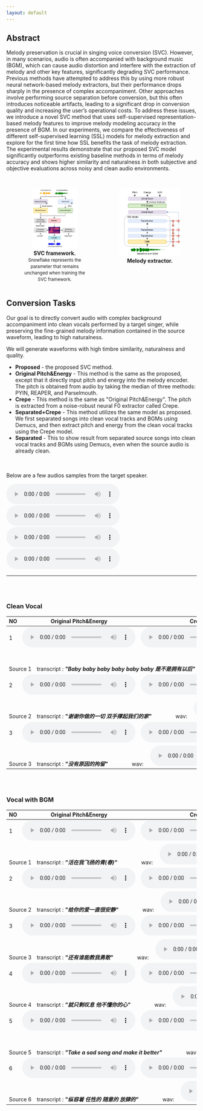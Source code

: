 ```yaml
---
layout: default
---
```


## Abstract

Melody preservation is crucial in singing voice conversion (SVC). However, in many scenarios, audio is often accompanied with background music (BGM), which can cause audio distortion and interfere with the extraction of melody and other key features, significantly degrading SVC performance.  Previous methods have attempted to address this by using more robust neural network-based melody extractors, but their performance drops sharply in the presence of complex accompaniment. Other approaches involve performing source separation before conversion, but this often introduces noticeable artifacts, leading to a significant drop in conversion quality and increasing the user’s operational costs. To address these issues, we introduce a novel SVC method that uses self-supervised representation-based melody features to improve melody modeling accuracy in the presence of BGM. In our experiments, we compare the effectiveness of different self-supervised learning (SSL) models for melody extraction and explore for the first time how SSL benefits the task of melody extraction. The experimental results demonstrate that our proposed SVC model significantly outperforms existing baseline methods in terms of melody accuracy and shows higher similarity and naturalness in both subjective and objective evaluations across noisy and clean audio environments.

<br>

<!-- <table style="border-collapse: collapse; width: 100%;">
<tr>
<td>
<img src="all.jpg" alt="图片1" style="display: block; margin: 0 auto; width: 600px;"/>
<p style="text-align: center;">SVC framework.</p>
</td>
<td>
<img src="melody.jpg" alt="图片2" style="display: block; margin: 0 auto; width: 800px;"/>
<p style="text-align: center;">Melody extractor.</p>
</td>
</tr>
</table> -->

<div style="display: flex; justify-content: space-between; align-items: flex-start;">
    <figure style="text-align: center;">
        <img src="all.jpg" alt="Image 1" style="max-width: 70% ">
		<figcaption style="text-align: center;">
            <strong>SVC framework.</strong><br>
            <small>Snowflake represents the parameter that remains unchanged when training the SVC framework.</small>
        </figcaption>
    </figure>
    <figure style="text-align: center;">
        <img src="melody.jpg" alt="Image 2" style="max-width: 98%">
        <figcaption style="text-align: center;"><strong>Melody extractor.</strong></figcaption>
    </figure>
</div>

<!-- <div style="text-align: center;">
	<img src="all.jpg" alt="SVC framework. Snowflake represents the parameter that remains unchanged when training the SVC framework." style="max-width: 4.8%"><p>这是图片2的标题</p><img src="melody.jpg" alt="Melody extractor." style="max-width: 54%"><p>这是图片2的标题</p>
</div> -->


## Conversion Tasks

Our goal is to directly convert audio with complex background accompaniment into clean vocals performed by a target singer, while preserving the fine-grained melody information contained in the source waveform, leading to high naturalness.

We will generate waveforms with high timbre similarity, naturalness and
quality.

- **Proposed** - the proposed SVC method.
- **Original Pitch&Energy** - This method is the same as the proposed, except that it directly input pitch and energy into the melody encoder. The pitch is obtained from audio by taking the median of three methods: PYIN, REAPER, and Parselmouth.
- **Crepe** - This method is the same as "Original Pitch&Energy". The pitch is extracted from a noise-robust neural F0 extractor called Crepe.
- **Separated+Crepe** - This method utilizes the same model as proposed. We first separated songs into clean vocal tracks and BGMs using Demucs, and then extract pitch and energy from the clean vocal tracks using the Crepe model.
- **Separated** - This to show result from separated source songs into clean vocal tracks and BGMs using Demucs, even when the source audio is already clean.

<br><br>
Below are a few audios samples from the target speaker.

<audio controls>
				<source src="audios\target\2019000761.wav" type="audio/mpeg">
				Your browser does not support this audio format.
			</audio>
<audio controls>
				<source src="audios\target\2063002339.wav" type="audio/mpeg">
				Your browser does not support this audio format.
			</audio>
<audio controls>
				<source src="audios\target\2075002790.wav" type="audio/mpeg">
				Your browser does not support this audio format.
			</audio>
<audio controls>
				<source src="audios\target\2075002791.wav" type="audio/mpeg">
				Your browser does not support this audio format.
			</audio>
<hr>

<br><br>


### Clean Vocal

<div class="table-wrapper">

<table>
<thead>
<tr class="header">
<th>NO</th>
<th>Original Pitch&Energy</th>
<th>Crepe</th>
<th>Separated</th>
<th>Separated+Crepe</th>
<th>Proposed</th>


</tr>
</thead>
<tbody>
<tr class="odd">
<td>1</td>
<td><audio controls>
				<source src="audios\clean\acous\2.wav" type="audio/mpeg">
				Your browser does not support this audio format.
			</audio></td>
<td><audio controls>
				<source src="audios\clean\crepe\2.wav" type="audio/mpeg">
				Your browser does not support this audio format.
			</audio></td>
<td><audio controls>
				<source src="audios\clean\separated\2.wav" type="audio/mpeg">
				Your browser does not support this audio format.
			</audio></td>
<td><audio controls>
				<source src="audios\clean\separated_crepe\2.wav" type="audio/mpeg">
				Your browser does not support this audio format.
			</audio></td>
<td><audio controls>
				<source src="audios\clean\proposed\2.wav" type="audio/mpeg">
				Your browser does not support this audio format.
			</audio></td>
</tr>
<tr class="even">
<td colspan="6">Source 1&emsp;transcript :
<em><strong>"Baby baby baby baby baby baby 是不是拥有以后"</strong></em> &emsp;&emsp;&emsp;&emsp;
wav:&emsp;
<audio controls>
				<source src="audios\clean\source\2.wav" type="audio/mpeg">
				Your browser does not support this audio format.
			</audio>
</td>
</tr>


<tr class="odd">
<td>2</td>
<td><audio controls>
				<source src="audios\clean\acous\1.wav" type="audio/mpeg">
				Your browser does not support this audio format.
			</audio></td>
<td><audio controls>
				<source src="audios\clean\crepe\1.wav" type="audio/mpeg">
				Your browser does not support this audio format.
			</audio></td>
<td><audio controls>
				<source src="audios\clean\separated\1.wav" type="audio/mpeg">
				Your browser does not support this audio format.
			</audio></td>
<td><audio controls>
				<source src="audios\clean\separated_crepe\1.wav" type="audio/mpeg">
				Your browser does not support this audio format.
			</audio></td>
<td><audio controls>
				<source src="audios\clean\proposed\1.wav" type="audio/mpeg">
				Your browser does not support this audio format.
			</audio></td>
</tr>
<tr class="even">
<td colspan="6">Source 2&emsp;transcript :
<em><strong>"谢谢你做的一切 双手撑起我们的家"</strong></em> &emsp;&emsp;&emsp;&emsp;
wav:&emsp;
<audio controls>
				<source src="audios\clean\source\1.wav" type="audio/mpeg">
				Your browser does not support this audio format.
			</audio>
</td>
</tr>


<tr class="odd">
<!-- <td>3</td>
<td><audio controls>
				<source src="audios\clean\acous\0.wav" type="audio/mpeg">
				Your browser does not support this audio format.
			</audio></td>
<td><audio controls>
				<source src="audios\clean\crepe\0.wav" type="audio/mpeg">
				Your browser does not support this audio format.
			</audio></td>
<td><audio controls>
				<source src="audios\clean\separated\0.wav" type="audio/mpeg">
				Your browser does not support this audio format.
			</audio></td>
<td><audio controls>
				<source src="audios\clean\separated_crepe\0.wav" type="audio/mpeg">
				Your browser does not support this audio format.
			</audio></td>
<td><audio controls>
				<source src="audios\clean\proposed\0.wav" type="audio/mpeg">
				Your browser does not support this audio format.
			</audio></td>
</tr>
<tr class="even">
<td colspan="6">Source 3&emsp;transcript :
<em><strong>"这就是我心里的歌"</strong></em> &emsp;&emsp;&emsp;&emsp;
wav:&emsp;
<audio controls>
				<source src="audios\clean\source\0.wav" type="audio/mpeg">
				Your browser does not support this audio format.
			</audio>
</td>
</tr> -->


<tr class="odd">
<td>3</td>
<td><audio controls>
				<source src="audios\clean\acous\3.wav" type="audio/mpeg">
				Your browser does not support this audio format.
			</audio></td>
<td><audio controls>
				<source src="audios\clean\crepe\3.wav" type="audio/mpeg">
				Your browser does not support this audio format.
			</audio></td>
<td><audio controls>
				<source src="audios\clean\separated\3.wav" type="audio/mpeg">
				Your browser does not support this audio format.
			</audio></td>
<td><audio controls>
				<source src="audios\clean\separated_crepe\3.wav" type="audio/mpeg">
				Your browser does not support this audio format.
			</audio></td>
<td><audio controls>
				<source src="audios\clean\proposed\3.wav" type="audio/mpeg">
				Your browser does not support this audio format.
			</audio></td>
</tr>
<tr class="even">
<td colspan="6">Source 3&emsp;transcript :
<em><strong>"没有原因的拘留"</strong></em> &emsp;&emsp;&emsp;&emsp;
wav:&emsp;
<audio controls>
				<source src="audios\clean\source\3.wav" type="audio/mpeg">
				Your browser does not support this audio format.
			</audio>
</td>
</tr>

</tbody>
</table>

</div>

  

  
  <br>
  <br>

### Vocal with BGM

<div class="table-wrapper">

<table>
<thead>
<tr class="header">
<th>NO</th>
<th>Original Pitch&Energy</th>
<th>Crepe</th>
<th>Separated</th>
<th>Separated+Crepe</th>
<th>Proposed</th>

</tr>
</thead>
<tbody>

<tr class="odd">
<td>1</td>
<td><audio controls>
				<source src="audios\noisy\acous\6.wav" type="audio/mpeg">
				Your browser does not support this audio format.
			</audio></td>
<td><audio controls>
				<source src="audios\noisy\crepe\6.wav" type="audio/mpeg">
				Your browser does not support this audio format.
			</audio></td>
<td><audio controls>
				<source src="audios\noisy\separated\6.wav" type="audio/mpeg">
				Your browser does not support this audio format.
			</audio></td>
<td><audio controls>
				<source src="audios\noisy\separated_crepe\6.wav" type="audio/mpeg">
				Your browser does not support this audio format.
			</audio></td>
<td><audio controls>
				<source src="audios\noisy\proposed\6.wav" type="audio/mpeg">
				Your browser does not support this audio format.
			</audio></td>
</tr>
<tr class="even">
<td colspan="6">Source 1&emsp;transcript :
<em><strong>"活在我飞扬的青(春)"</strong></em> &emsp;&emsp;&emsp;&emsp;
wav:&emsp;
<audio controls>
				<source src="audios\noisy\source\6.wav" type="audio/mpeg">
				Your browser does not support this audio format.
			</audio>
</td>
</tr>


<tr class="odd">
<td>2</td>
<td><audio controls>
				<source src="audios\noisy\acous\5.wav" type="audio/mpeg">
				Your browser does not support this audio format.
			</audio></td>
<td><audio controls>
				<source src="audios\noisy\crepe\5.wav" type="audio/mpeg">
				Your browser does not support this audio format.
			</audio></td>
<td><audio controls>
				<source src="audios\noisy\separated\5.wav" type="audio/mpeg">
				Your browser does not support this audio format.
			</audio></td>
<td><audio controls>
				<source src="audios\noisy\separated_crepe\5.wav" type="audio/mpeg">
				Your browser does not support this audio format.
			</audio></td>
<td><audio controls>
				<source src="audios\noisy\proposed\5.wav" type="audio/mpeg">
				Your browser does not support this audio format.
			</audio></td>
</tr>
<tr class="even">
<td colspan="6">Source 2&emsp;transcript :
<em><strong>"给你的爱一直很安静"</strong></em> &emsp;&emsp;&emsp;&emsp;
wav:&emsp;
<audio controls>
				<source src="audios\noisy\source\5.wav" type="audio/mpeg">
				Your browser does not support this audio format.
			</audio>
</td>
</tr>


<tr class="odd">
<td>3</td>
<td><audio controls>
				<source src="audios\noisy\acous\2.wav" type="audio/mpeg">
				Your browser does not support this audio format.
			</audio></td>
<td><audio controls>
				<source src="audios\noisy\crepe\2.wav" type="audio/mpeg">
				Your browser does not support this audio format.
			</audio></td>
<td><audio controls>
				<source src="audios\noisy\separated\2.wav" type="audio/mpeg">
				Your browser does not support this audio format.
			</audio></td>
<td><audio controls>
				<source src="audios\noisy\separated_crepe\2.wav" type="audio/mpeg">
				Your browser does not support this audio format.
			</audio></td>
<td><audio controls>
				<source src="audios\noisy\proposed\2.wav" type="audio/mpeg">
				Your browser does not support this audio format.
			</audio></td>
</tr>
<tr class="even">
<td colspan="6">Source 3&emsp;transcript :
<em><strong>"还有谁能教我勇敢"</strong></em> &emsp;&emsp;&emsp;&emsp;
wav:&emsp;
<audio controls>
				<source src="audios\noisy\source\2.wav" type="audio/mpeg">
				Your browser does not support this audio format.
			</audio>
</td>
</tr>

<tr class="odd">
<td>4</td>
<td><audio controls>
				<source src="audios\noisy\acous\4.wav" type="audio/mpeg">
				Your browser does not support this audio format.
			</audio></td>
<td><audio controls>
				<source src="audios\noisy\crepe\4.wav" type="audio/mpeg">
				Your browser does not support this audio format.
			</audio></td>
<td><audio controls>
				<source src="audios\noisy\separated\4.wav" type="audio/mpeg">
				Your browser does not support this audio format.
			</audio></td>
<td><audio controls>
				<source src="audios\noisy\separated_crepe\4.wav" type="audio/mpeg">
				Your browser does not support this audio format.
			</audio></td>
<td><audio controls>
				<source src="audios\noisy\proposed\4.wav" type="audio/mpeg">
				Your browser does not support this audio format.
			</audio></td>
</tr>
<tr class="even">
<td colspan="6">Source 4&emsp;transcript :
<em><strong>"就只剩叹息 他不懂你的心"</strong></em> &emsp;&emsp;&emsp;&emsp;
wav:&emsp;
<audio controls>
				<source src="audios\noisy\source\4.wav" type="audio/mpeg">
				Your browser does not support this audio format.
			</audio>
</td>
</tr>

<tr class="odd">
<td>5</td>
<td><audio controls>
				<source src="audios\noisy\acous\1.wav" type="audio/mpeg">
				Your browser does not support this audio format.
			</audio></td>
<td><audio controls>
				<source src="audios\noisy\crepe\1.wav" type="audio/mpeg">
				Your browser does not support this audio format.
			</audio></td>
<td><audio controls>
				<source src="audios\noisy\separated\1.wav" type="audio/mpeg">
				Your browser does not support this audio format.
			</audio></td>
<td><audio controls>
				<source src="audios\noisy\separated_crepe\1.wav" type="audio/mpeg">
				Your browser does not support this audio format.
			</audio></td>
<td><audio controls>
				<source src="audios\noisy\proposed\1.wav" type="audio/mpeg">
				Your browser does not support this audio format.
			</audio></td>
</tr>
<tr class="even">
<td colspan="6">Source 5&emsp;transcript :
<em><strong>"Take a sad song and make it better"</strong></em> &emsp;&emsp;&emsp;&emsp;
wav:&emsp;
<audio controls>
				<source src="audios\noisy\source\1.wav" type="audio/mpeg">
				Your browser does not support this audio format.
			</audio>
</td>
</tr>

<tr class="odd">
<td>6</td>
<td><audio controls>
				<source src="audios\noisy\acous\3.wav" type="audio/mpeg">
				Your browser does not support this audio format.
			</audio></td>
<td><audio controls>
				<source src="audios\noisy\crepe\3.wav" type="audio/mpeg">
				Your browser does not support this audio format.
			</audio></td>
<td><audio controls>
				<source src="audios\noisy\separated\3.wav" type="audio/mpeg">
				Your browser does not support this audio format.
			</audio></td>
<td><audio controls>
				<source src="audios\noisy\separated_crepe\3.wav" type="audio/mpeg">
				Your browser does not support this audio format.
			</audio></td>
<td><audio controls>
				<source src="audios\noisy\proposed\3.wav" type="audio/mpeg">
				Your browser does not support this audio format.
			</audio></td>
</tr>
<tr class="even">
<td colspan="6">Source 6&emsp;transcript :
<em><strong>"纵容着 任性的 随意的 放肆的"</strong></em> &emsp;&emsp;&emsp;&emsp;
wav:&emsp;
<audio controls>
				<source src="audios\noisy\source\3.wav" type="audio/mpeg">
				Your browser does not support this audio format.
			</audio>
</td>
</tr>
</tbody>
</table>

</div>
